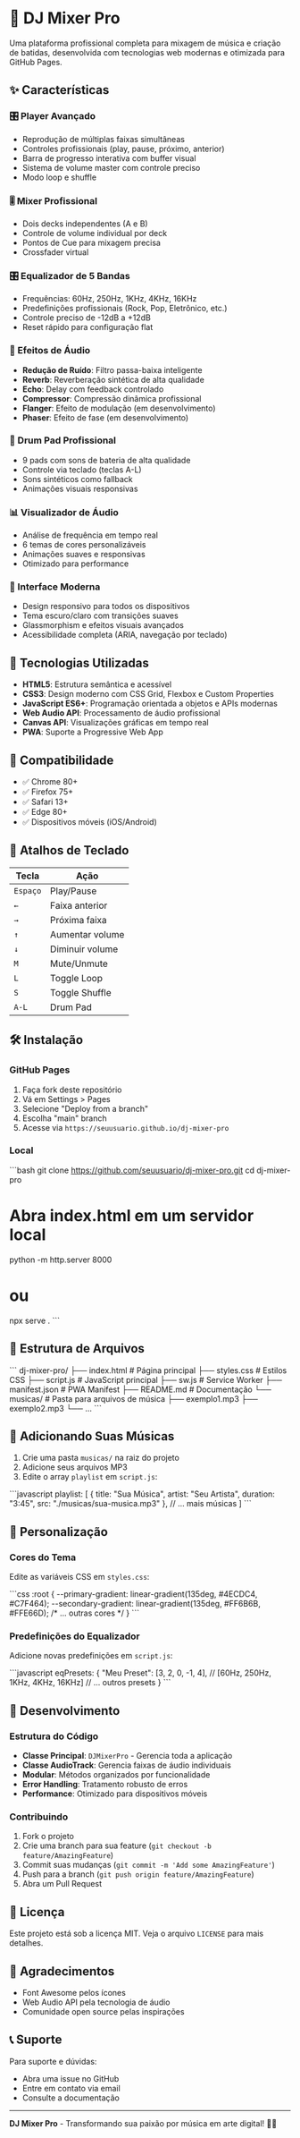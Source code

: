 # 🎵 DJ Mixer Pro

Uma plataforma profissional completa para mixagem de música e criação de batidas, desenvolvida com tecnologias web modernas e otimizada para GitHub Pages.

## ✨ Características

### 🎛️ Player Avançado
- Reprodução de múltiplas faixas simultâneas
- Controles profissionais (play, pause, próximo, anterior)
- Barra de progresso interativa com buffer visual
- Sistema de volume master com controle preciso
- Modo loop e shuffle

### 🎚️ Mixer Profissional
- Dois decks independentes (A e B)
- Controle de volume individual por deck
- Pontos de Cue para mixagem precisa
- Crossfader virtual

### 🎛️ Equalizador de 5 Bandas
- Frequências: 60Hz, 250Hz, 1KHz, 4KHz, 16KHz
- Predefinições profissionais (Rock, Pop, Eletrônico, etc.)
- Controle preciso de -12dB a +12dB
- Reset rápido para configuração flat

### 🎪 Efeitos de Áudio
- **Redução de Ruído**: Filtro passa-baixa inteligente
- **Reverb**: Reverberação sintética de alta qualidade
- **Echo**: Delay com feedback controlado
- **Compressor**: Compressão dinâmica profissional
- **Flanger**: Efeito de modulação (em desenvolvimento)
- **Phaser**: Efeito de fase (em desenvolvimento)

### 🥁 Drum Pad Profissional
- 9 pads com sons de bateria de alta qualidade
- Controle via teclado (teclas A-L)
- Sons sintéticos como fallback
- Animações visuais responsivas

### 📊 Visualizador de Áudio
- Análise de frequência em tempo real
- 6 temas de cores personalizáveis
- Animações suaves e responsivas
- Otimizado para performance

### 🎨 Interface Moderna
- Design responsivo para todos os dispositivos
- Tema escuro/claro com transições suaves
- Glassmorphism e efeitos visuais avançados
- Acessibilidade completa (ARIA, navegação por teclado)

## 🚀 Tecnologias Utilizadas

- **HTML5**: Estrutura semântica e acessível
- **CSS3**: Design moderno com CSS Grid, Flexbox e Custom Properties
- **JavaScript ES6+**: Programação orientada a objetos e APIs modernas
- **Web Audio API**: Processamento de áudio profissional
- **Canvas API**: Visualizações gráficas em tempo real
- **PWA**: Suporte a Progressive Web App

## 📱 Compatibilidade

- ✅ Chrome 80+
- ✅ Firefox 75+
- ✅ Safari 13+
- ✅ Edge 80+
- ✅ Dispositivos móveis (iOS/Android)

## 🎹 Atalhos de Teclado

| Tecla | Ação |
|-------|------|
| `Espaço` | Play/Pause |
| `←` | Faixa anterior |
| `→` | Próxima faixa |
| `↑` | Aumentar volume |
| `↓` | Diminuir volume |
| `M` | Mute/Unmute |
| `L` | Toggle Loop |
| `S` | Toggle Shuffle |
| `A-L` | Drum Pad |

## 🛠️ Instalação

### GitHub Pages
1. Faça fork deste repositório
2. Vá em Settings > Pages
3. Selecione "Deploy from a branch"
4. Escolha "main" branch
5. Acesse via `https://seuusuario.github.io/dj-mixer-pro`

### Local
\`\`\`bash
git clone https://github.com/seuusuario/dj-mixer-pro.git
cd dj-mixer-pro
# Abra index.html em um servidor local
python -m http.server 8000
# ou
npx serve .
\`\`\`

## 📁 Estrutura de Arquivos

\`\`\`
dj-mixer-pro/
├── index.html          # Página principal
├── styles.css          # Estilos CSS
├── script.js           # JavaScript principal
├── sw.js              # Service Worker
├── manifest.json      # PWA Manifest
├── README.md          # Documentação
└── musicas/           # Pasta para arquivos de música
    ├── exemplo1.mp3
    ├── exemplo2.mp3
    └── ...
\`\`\`

## 🎵 Adicionando Suas Músicas

1. Crie uma pasta `musicas/` na raiz do projeto
2. Adicione seus arquivos MP3
3. Edite o array `playlist` em `script.js`:

\`\`\`javascript
playlist: [
    { 
        title: "Sua Música", 
        artist: "Seu Artista", 
        duration: "3:45", 
        src: "./musicas/sua-musica.mp3" 
    },
    // ... mais músicas
]
\`\`\`

## 🎨 Personalização

### Cores do Tema
Edite as variáveis CSS em `styles.css`:

\`\`\`css
:root {
    --primary-gradient: linear-gradient(135deg, #4ECDC4, #C7F464);
    --secondary-gradient: linear-gradient(135deg, #FF6B6B, #FFE66D);
    /* ... outras cores */
}
\`\`\`

### Predefinições do Equalizador
Adicione novas predefinições em `script.js`:

\`\`\`javascript
eqPresets: {
    "Meu Preset": [3, 2, 0, -1, 4], // [60Hz, 250Hz, 1KHz, 4KHz, 16KHz]
    // ... outros presets
}
\`\`\`

## 🔧 Desenvolvimento

### Estrutura do Código
- **Classe Principal**: `DJMixerPro` - Gerencia toda a aplicação
- **Classe AudioTrack**: Gerencia faixas de áudio individuais
- **Modular**: Métodos organizados por funcionalidade
- **Error Handling**: Tratamento robusto de erros
- **Performance**: Otimizado para dispositivos móveis

### Contribuindo
1. Fork o projeto
2. Crie uma branch para sua feature (`git checkout -b feature/AmazingFeature`)
3. Commit suas mudanças (`git commit -m 'Add some AmazingFeature'`)
4. Push para a branch (`git push origin feature/AmazingFeature`)
5. Abra um Pull Request

## 📄 Licença

Este projeto está sob a licença MIT. Veja o arquivo `LICENSE` para mais detalhes.

## 🙏 Agradecimentos

- Font Awesome pelos ícones
- Web Audio API pela tecnologia de áudio
- Comunidade open source pelas inspirações

## 📞 Suporte

Para suporte e dúvidas:
- Abra uma issue no GitHub
- Entre em contato via email
- Consulte a documentação

---

**DJ Mixer Pro** - Transformando sua paixão por música em arte digital! 🎵✨
